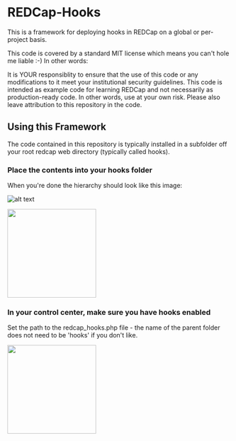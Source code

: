 # REDCap-Hooks
This is a framework for deploying hooks in REDCap on a global or per-project basis.

This code is covered by a standard MIT license which means you can't hole me liable :-)  In other words:

It is YOUR responsiblity to ensure that the use of this code or any modifications to it meet your institutional security guidelines.  This code is intended as example code for learning REDCap and not necessarily as production-ready code.  In other words, use at your own risk.  Please also leave attribution to this repository in the code.

## Using this Framework
The code contained in this repository is typically installed in a subfolder off your root redcap web directory (typically called hooks).

### Place the contents into your hooks folder
When you're done the hierarchy should look like this image:

![alt text][img_hierarchy]

<img src="http://s22.postimg.org/vsguefdc1/folder_hierarchy.png" width="200">

[img_hierarchy]: http://s22.postimg.org/vsguefdc1/folder_hierarchy.png "This is what your folder hierarchy should look like - this git repo belongs in the hooks folder"

### In your control center, make sure you have hooks enabled
Set the path to the redcap_hooks.php file - the name of the parent folder does not need to be 'hooks' if you don't like.

<img src="http://s20.postimg.org/k3eeb3xv1/hooks_url_control_center.png" width="200">